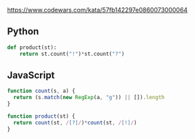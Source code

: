https://www.codewars.com/kata/57fb142297e0860073000064

## Python
```python
def product(st):
    return st.count("!")*st.count("?")
```

## JavaScript
```js
function count(s, a) {
  return (s.match(new RegExp(a, "g")) || []).length
}

function product(st) {
  return count(st, /[?]/)*count(st, /[!]/)
}
```